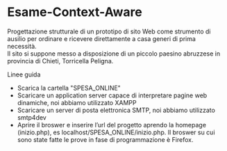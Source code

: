 # Esame-Context-Aware
Progettazione strutturale di un prototipo di sito Web come strumento di ausilio per ordinare e ricevere direttamente a casa generi di prima necessità.  
Il sito si suppone  messo  a disposizione di un piccolo paesino abruzzese  in provincia di Chieti, Torricella Peligna. 

Linee guida
- Scarica la cartella "SPESA_ONLINE"
 - Scaricare un application server capace di interpretare pagine web dinamiche, noi abbiamo utilizzato XAMPP
 - Scaricare un server di posta elettronica SMTP, noi abbiamo utilizzato smtp4dev
 - Aprire il broswer e inserire l’url del progetto aprendo la homepage (inizio.php), es  localhost/SPESA_ONLINE/inizio.php. Il broswer su cui sono state fatte le prove in fase di programmazione è Firefox.
 
